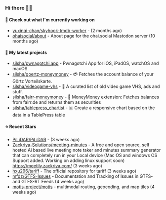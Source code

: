 ### Hi there 🦊👋

#### 👷 Check out what I'm currently working on

- [yuxinqi-chan/skyhook-tmdb-worker](https://github.com/yuxinqi-chan/skyhook-tmdb-worker) -  (2 months ago)
- [ohaisocial/about](https://github.com/ohaisocial/about) - About page for the ohai.social Mastodon server (10 months ago)

#### 🌱 My latest projects

- [silsha/pwnagotchi.app](https://github.com/silsha/pwnagotchi.app) - Pwnagotchi App for iOS, iPadOS, watchOS and macOS
- [silsha/goertz-moneymoney](https://github.com/silsha/goertz-moneymoney) - 💳 Fetches the account balance of your Görtz Vorteilskarte.
- [silsha/videogame-vhs](https://github.com/silsha/videogame-vhs) - 👾 A curated list of old video game VHS, ads and stuff.
- [silsha/fairr-moneymoney](https://github.com/silsha/fairr-moneymoney) - 💸 MoneyMoney extension: Fetches balances from fairr.de and returns them as securities
- [silsha/tablepress_chartist](https://github.com/silsha/tablepress_chartist) - 📊 Create a responsive chart based on the data in a TablePress table

#### ⭐ Recent Stars

- [PiLiDAR/PiLiDAR](https://github.com/PiLiDAR/PiLiDAR) -  (3 weeks ago)
- [Zackriya-Solutions/meeting-minutes](https://github.com/Zackriya-Solutions/meeting-minutes) - A free and open source, self hosted Ai based live meeting note taker and minutes summary generator that can completely run in your Local device (Mac OS and windows OS Support added. Working on adding linux support soon) https://meetily.zackriya.com/ (3 weeks ago)
- [hxu296/tariff](https://github.com/hxu296/tariff) - The official repository for tariff (3 weeks ago)
- [mfdz/GTFS-Issues](https://github.com/mfdz/GTFS-Issues) - Documentation and Tracking of Issues in GTFS- and GTFS-RT Feeds (4 weeks ago)
- [motis-project/motis](https://github.com/motis-project/motis) - multimodal routing, geocoding, and map tiles (4 weeks ago)
